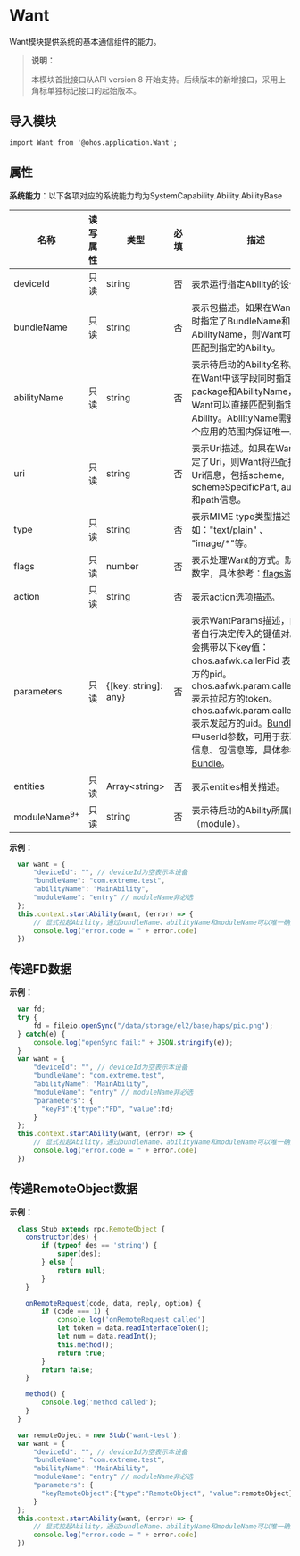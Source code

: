 # Want

Want模块提供系统的基本通信组件的能力。

> **说明：**
> 
> 本模块首批接口从API version 8 开始支持。后续版本的新增接口，采用上角标单独标记接口的起始版本。

## 导入模块

```
import Want from '@ohos.application.Want';
```

## 属性

**系统能力**：以下各项对应的系统能力均为SystemCapability.Ability.AbilityBase

| 名称        | 读写属性 | 类型                 | 必填 | 描述                                                         |
| ----------- | -------- | -------------------- | ---- | ------------------------------------------------------------ |
| deviceId    | 只读     | string               | 否   | 表示运行指定Ability的设备ID。                                |
| bundleName   | 只读     | string               | 否   | 表示包描述。如果在Want中同时指定了BundleName和AbilityName，则Want可以直接匹配到指定的Ability。 |
| abilityName  | 只读     | string               | 否   | 表示待启动的Ability名称。如果在Want中该字段同时指定了package和AbilityName，则Want可以直接匹配到指定的Ability。AbilityName需要在一个应用的范围内保证唯一。 |
| uri          | 只读     | string               | 否   | 表示Uri描述。如果在Want中指定了Uri，则Want将匹配指定的Uri信息，包括scheme, schemeSpecificPart, authority和path信息。 |
| type         | 只读     | string               | 否   | 表示MIME type类型描述，比如："text/plain" 、 "image/*"等。   |
| flags        | 只读     | number               | 否   | 表示处理Want的方式。默认传数字，具体参考：[flags说明](js-apis-featureAbility.md#flags说明)。 |
| action      | 只读     | string               | 否   | 表示action选项描述。                           |
| parameters   | 只读     | {[key: string]: any} | 否   | 表示WantParams描述，由开发者自行决定传入的键值对。默认会携带以下key值：<br>ohos.aafwk.callerPid 表示拉起方的pid。<br>ohos.aafwk.param.callerToken 表示拉起方的token。<br>ohos.aafwk.param.callerUid 表示发起方的uid。[Bundle](js-apis-Bundle.js)模块中userId参数，可用于获取应用信息、包信息等，具体参考：[Bundle](js-apis-Bundle.js)。                                       |
| entities    | 只读     | Array\<string>       | 否   | 表示entities相关描述。                                    |
| moduleName<sup>9+</sup> | 只读   | string | 否    | 表示待启动的Ability所属的模块（module）。 |

**示例：**

```  js
  var want = {
      "deviceId": "", // deviceId为空表示本设备
      "bundleName": "com.extreme.test",
      "abilityName": "MainAbility",
      "moduleName": "entry" // moduleName非必选
  };
  this.context.startAbility(want, (error) => {
      // 显式拉起Ability，通过bundleName、abilityName和moduleName可以唯一确定一个Ability
      console.log("error.code = " + error.code)
  })
```

## 传递FD数据

**示例：**

```  js
  var fd;
  try {
      fd = fileio.openSync("/data/storage/el2/base/haps/pic.png");
  } catch(e) {
      console.log("openSync fail:" + JSON.stringify(e));
  }
  var want = {
      "deviceId": "", // deviceId为空表示本设备
      "bundleName": "com.extreme.test",
      "abilityName": "MainAbility",
      "moduleName": "entry" // moduleName非必选
      "parameters": {
        "keyFd":{"type":"FD", "value":fd}
      }
  };
  this.context.startAbility(want, (error) => {
      // 显式拉起Ability，通过bundleName、abilityName和moduleName可以唯一确定一个Ability
      console.log("error.code = " + error.code)
  })
```

## 传递RemoteObject数据

**示例：**

```  js
  class Stub extends rpc.RemoteObject {
    constructor(des) {
        if (typeof des == 'string') {
            super(des);
        } else {
            return null;
        }
    }

    onRemoteRequest(code, data, reply, option) {
        if (code === 1) {
            console.log('onRemoteRequest called')
            let token = data.readInterfaceToken();
            let num = data.readInt();
            this.method();
            return true;
        }
        return false;
    }

    method() {
        console.log('method called');
    }
  }

  var remoteObject = new Stub('want-test');
  var want = {
      "deviceId": "", // deviceId为空表示本设备
      "bundleName": "com.extreme.test",
      "abilityName": "MainAbility",
      "moduleName": "entry" // moduleName非必选
      "parameters": {
        "keyRemoteObject":{"type":"RemoteObject", "value":remoteObject}
      }
  };
  this.context.startAbility(want, (error) => {
      // 显式拉起Ability，通过bundleName、abilityName和moduleName可以唯一确定一个Ability
      console.log("error.code = " + error.code)
  })
```


